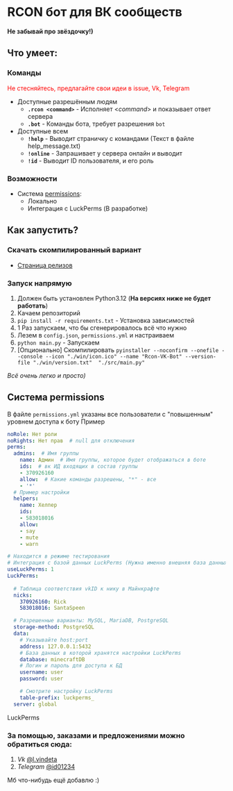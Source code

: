 # RCON бот для ВК сообществ

**Не забывай про звёздочку!)**

## Что умеет: 

### Команды 

<p style="color: red">Не стесняйтесь, предлагайте свои идеи в issue, Vk, Telegram</p>

* Доступные разрешённым людям
  * **`.rcon <command>`** - Исполняет <*command*> и показывает ответ сервера
  * **`.bot`** - Команды бота, требует разрешения `bot`
* Доступные всем
  * **`!help`** - Выводит страничку с командами (Текст в файле help_message.txt)
  * **`!online`** - Запрашивает у сервера онлайн и выводит
  * **`!id`** - Выводит ID пользователя, и его роль

### Возможности

* Система [permissions](#система-permissions):
  * Локально 
  * Интеграция с LuckPerms (В разработке)

## Как запустить?

### Скачать скомпилированный вариант

* [Страница релизов](https://github.com/SantaSpeen/Rcon-VK-Bot/releases)

### Запуск напрямую 

1. Должен быть установлен Python3.12 (**На версиях ниже не будет работать**)
2. Качаем репозиторий
3. `pip install -r requirements.txt` - Установка зависимостей
4. 1 Раз запускаем, что бы сгенерировалось всё что нужно
5. Лезем в `config.json`, `permissions.yml` и настраиваем
6. `python main.py` - Запускаем
7. [Опционально] Скомпилировать `pyinstaller --noconfirm --onefile --console --icon "./win/icon.ico" --name "Rcon-VK-Bot" --version-file "./win/version.txt"  "./src/main.py"`

_Всё очень легко и просто)_

## Система permissions

В файле `permissions.yml` указаны все пользователи с "повышенным" уровнем доступа к боту
Пример
```yaml
noRole: Нет роли
noRights: Нет прав  # null для отключения
perms:
  admins:  # Имя группы
    name: Админ  # Имя группы, которое будет отображаться в боте
    ids:  # вк ИД входящих в состав группы
    - 370926160
    allow:  # Какие команды разрешены, "*" - все
    - '*'
  # Пример настройки
  helpers:
    name: Хелпер
    ids:
    - 583018016
    allow:
    - say
    - mute
    - warn

# Находится в режиме тестирования
# Интеграция с базой данных LuckPerms (Нужна именно внешняя база данных)
useLuckPerms: 1
LuckPerms:
  
  # Таблица соответствия vkID к нику в Майнкрафте
  nicks:
    370926160: Rick
    583018016: SantaSpeen

  # Разрешенные варианты: MySQL, MariaDB, PostgreSQL
  storage-method: PostgreSQL
  data:
    # Указывайте host:port
    address: 127.0.0.1:5432
    # База данных в которой хранятся настройки LuckPerms
    database: minecraftDB
    # Логин и пароль для доступа к БД
    username: user
    password: user

    # Смотрите настройку LuckPerms
    table-prefix: luckperms_
  server: global
```

LuckPerms 

### За помощью, заказами и предложениями можно обратиться сюда:

1. _Vk_ [@l.vindeta](https://vk.me/l.vindeta)
2. _Telegram_ [@id01234](https://t.me/id0124)

Мб что-нибудь ещё добавлю :)
